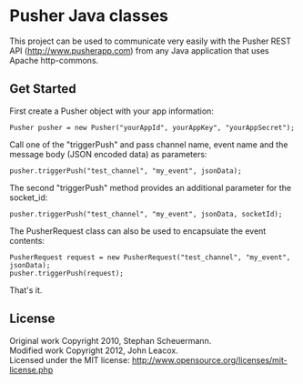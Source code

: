 Pusher Java classes
=========================================

This project can be used to communicate very easily with the Pusher REST API (http://www.pusherapp.com) from any Java application that uses Apache http-commons.

Get Started
-----------
First create a Pusher object with your app information:

	Pusher pusher = new Pusher("yourAppId", yourAppKey", "yourAppSecret"); 
	
Call one of the "triggerPush" and pass channel name, event name and the message body (JSON encoded data) as parameters:
	
	pusher.triggerPush("test_channel", "my_event", jsonData);
	
The second "triggerPush" method provides an additional parameter for the socket_id:

	pusher.triggerPush("test_channel", "my_event", jsonData, socketId);

The PusherRequest class can also be used to encapsulate the event contents:

	PusherRequest request = new PusherRequest("test_channel", "my_event", jsonData);
	pusher.triggerPush(request);
	
That's it.
	
License
-------
Original work Copyright 2010, Stephan Scheuermann.  
Modified work Copyright 2012, John Leacox.  
Licensed under the MIT license: http://www.opensource.org/licenses/mit-license.php